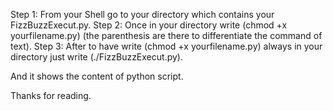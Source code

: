 Step 1: From your Shell go to your directory which contains your FizzBuzzExecut.py. 
Step 2: Once in your directory write  (chmod +x yourfilename.py)     (the parenthesis are there to differentiate  the command of text).
Step 3: After to have write (chmod +x yourfilename.py)  always in your directory just write (./FizzBuzzExecut.py).

 And it shows the content of python script.

Thanks for reading.
